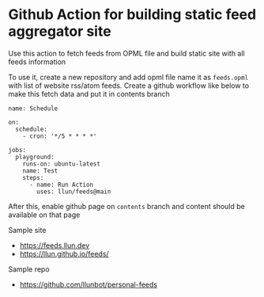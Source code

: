# Github Action for building static feed aggregator site

Use this action to fetch feeds from OPML file and build static site
with all feeds information

To use it, create a new repository and add opml file name it as `feeds.opml` with list of
website rss/atom feeds. Create a github workflow like below to make this fetch data and
put it in contents branch

```
name: Schedule

on:
  schedule:
    - cron: '*/5 * * * *'

jobs:
  playground:
    runs-on: ubuntu-latest
    name: Test
    steps:
      - name: Run Action
        uses: llun/feeds@main
```

After this, enable github page on `contents` branch and content should be available on that page

Sample site

- https://feeds.llun.dev
- https://llun.github.io/feeds/

Sample repo

- https://github.com/llunbot/personal-feeds
